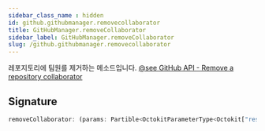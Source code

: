 ```yaml
---
sidebar_class_name : hidden
id: github.githubmanager.removecollaborator
title: GitHubManager.removeCollaborator
sidebar_label: GitHubManager.removeCollaborator
slug: /github.githubmanager.removecollaborator
---
```






레포지토리에 팀원를 제거하는 메소드입니다. [@see GitHub API - Remove a repository collaborator](https://docs.github.com/en/rest/collaborators/collaborators?apiVersion=2022-11-28#remove-a-repository-collaborator)

## Signature

```typescript
removeCollaborator: (params: Partible<OctokitParameterType<Octokit["rest"]["repos"]["removeCollaborator"]>, "repo" | "owner" | "username">) => Promise<void>;
```
